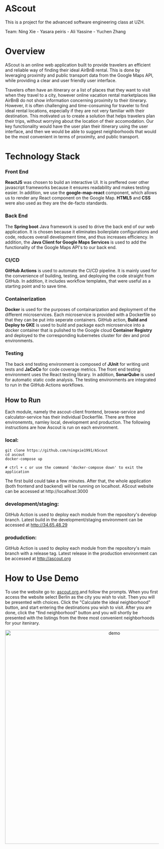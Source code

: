 # AScout

This is a project for the advanced software engineering class at UZH. 

Team: Ning Xie - Yasara peiris - Ali Yassine - Yuchen Zhang

# Overview 

AScout is an online web application built to provide travelers an efficient and reliable way of finding their ideal AirBnB rental. This is done by leveraging proximity and public transport data from the Google Maps API, while providing a clear and user friendly user interface. 

Travelers often have an itinerary or a list of places that they want to visit when they travel to a city, however online vacation rental marketplaces like AirBnB do not show information concerning proximity to their itinerary. However, it is often challenging and time-consuming for traveler to find ideal rental locations, especially if they are not very familiar with their destination. This motivated us to create a solution that helps travelers plan their trips, without worrying about the location of their accomodation. Our key functionality would have the user plan their itinerary using the user interface, and then we would be able to suggest neighborhoods that would be the most convenient in terms of proximity, and public transport.


# Technology Stack

### Front End

**ReactJS** was chosen to build an interactive UI. It is preffered over other javascript frameworks because it ensures readability and makes testing easier. In addition, we use the **google-map-react** component, which allows us to render any React component on the Google Map. **HTML5** and **CSS** were also used as they are the de-facto standards.

### Back End

The **Spring boot** Java framework is used to drive the back end of our web application. It is chosen because it eliminates boilerplate configurations and code, reduces overall development time, and thus increases efficiency. In addition, the **Java Client for Google Maps Services** is used to add the functionality of the Google Maps API's to our back end.

### CI/CD

**GitHub Actions** is used to automate the CI/CD pipeline. It is mainly used for the convenience of building, testing, and deploying the code straight from GitHub. In addition, it includes workflow templates, that were useful as a starting point and to save time.

### Containerization

**Docker** is used for the purposes of containarization and deployment of the different microservices. Each microservice is provided with a Dockerfile so that they can be put into seperate containers. GitHub action, **Build and Deploy to GKE** is used to build and package each microservice into a docker container that is pulished to the Google cloud **Container Registry** and deployed to the corresponding kubernetes cluster for dev and prod environments. 

### Testing
The back end testing environment is composed of **JUnit** for writing unit tests and **JaCoCo** for code coverage metrics. The front end testing environment uses the React testing library. In addition, **SonarQube** is used for automatic static code analysis. The testing environments are integrated to run in the GitHub Actions workflows.

 


## How to Run
Each module, namely the ascout-client frontend, browse-service and calculator-service has their individual Dockerfile. There are three environemnts, namley local, development and production. The following instructions are how Ascout is run on each environment.

### local: 
```
git clone https://github.com/ningxie1991/AScout
cd ascout
docker-compose up

# ctrl + c or use the command 'docker-compose down' to exit the application
```
The first build could take a few minutes. After that, the whole application (both frontend and backend) will be running on localhost. AScout website can be accessed at http://localhost:3000

### development/staging:

GitHub Action is used to deploy each module from the repository's develop branch. Latest build in the development/staging environment can be accessed at http://34.65.48.29

### produdction:

GitHub Action is used to deploy each module from the repository's main branch with a release tag. Latest release in the production environment can be accessed at http://ascout.org
      
# How to Use Demo

To use the website go to: <a href="http://ascout.org/"> ascout.org </a> and follow the prompts. When you first access the website select Berlin as the city you wish to visit. Then you will be presented with choices. Click the "Calculate the ideal neighborhood" button, and start entering the destinations you wish to visit. After you are done, click the "find neighborhood" button and you will shortly be presented with the listings from the three most convenient neighborhoods for your itenirary.

<p align="center">
  <img width="700" align="center" src="https://github.com/ningxie1991/AScout/blob/develop/images/Wiki/demoascout.gif" alt="demo"/>
</p>

